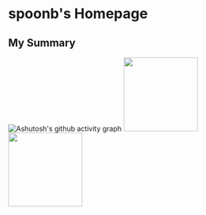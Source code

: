 # spoonb's Homepage

## My Summary

![Ashutosh's github activity graph](https://github-readme-activity-graph.vercel.app/graph?username=spoonb&theme=react-dark)
<img align="" height="150px" src="https://github-readme-stats.vercel.app/api?username=spoonb&count_private=true&show_icons=true&theme=react" /><img align="" height="150px" src="https://github-readme-stats.vercel.app/api/top-langs/?username=spoonb&langs_count=10&layout=compact&theme=react" />
